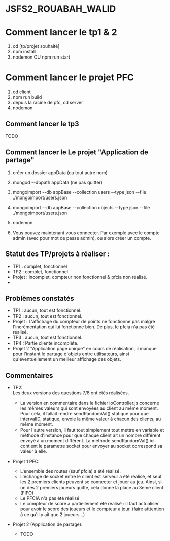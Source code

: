 # JSFS2_ROUABAH_WALID

# **Comment lancer le tp1 & 2**
1) cd [tp/projet souhaité]  
2) npm install  
3) nodemon OU npm run start

# **Comment lancer le projet PFC**
1) cd client
2) npm run build
3) depuis la racine de pfc, cd server
4) nodemon

## **Comment lancer le tp3** 
TODO

## **Comment lancer le Le projet "Application de partage"**
1) créer un dossier appData (ou tout autre nom)
2) mongod --dbpath appData (ne pas quitter)

3) mongoimport --db appBase --collection users --type json --file ./mongoimport/users.json
4) mongoimport --db appBase --collection objects --type json --file ./mongoimport/users.json

5) nodemon
6) Vous pouvez maintenant vous connecter. Par exemple avec le compte admin (avec pour mot de passe admin), ou alors créer un compte.

## Statut des TP/projets à réaliser :
- TP1 : complet, fonctionnel
- TP2 : complet, fonctionnel
- Projet : incomplet, compteur non fonctionnel & pfcia non réalisé.
- 

## Problèmes constatés
- TP1 : aucun, tout est fonctionnel.
- TP2 : aucun, tout est fonctionnel.
- Projet : L'affichage du compteur de points ne fonctionne pas malgré l'incrémentation qui lui fonctionne bien. De plus, le pfcia n'a pas été réalisé.
- TP3 : aucun, tout est fonctionnel.
- TP4 : Partie cliente incomplète.
- Projet 2 "Application page unique" en cours de réalisation, il manque pour l'instant le partage d'objets entre utilisateurs, ainsi qu'éventuellement un meilleur affichage des objets.

## Commentaires
- TP2:   
    Les deux versions des questions 7/8 ont étés réalisées.
    - La version en commentaire dans le fichier ioController.js concerne les mêmes valeurs qui sont envoyées au client au même moment. Pour cela, il fallait rendre sendRandomVal() statique pour que intervalID, statique, envoie la même valeur à chacun des clients, au même moment.
    - Pour l'autre version, il faut tout simplement tout mettre en variable et méthode d'instance pour que chaque client ait un nombre différent envoyé à un moment différent. La méthode sendRandomVal() ici contient le parametre socket pour envoyer au socket correspond sa valeur à elle.


- Projet 1 PFC:
  - L'ensemble des routes (sauf pfcia) a été réalisé.
  - L'échange de socket entre le client est serveur a été réalisé, et seul les 2 premiers clients peuvent se connecter et jouer au jeu. Ainsi, si un des 2 premiers joueurs quitte, cela donne la place au 3eme client. (FIFO)
  - Le PFCIA n'a pas été réalisé
  - Le compteur de score a partiellement été réalisé : Il faut actualiser pour avoir le score des joueurs et le compteur à jour. (faire atttention à ce qu'il y ait que 2 joueurs...)


- Projet 2 (Application de partage):
  - TODO 